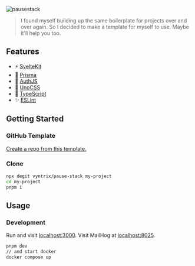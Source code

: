 ![pausestack](https://github.com/user-attachments/assets/73730a12-4f31-496a-ba0c-87beea4f40a9)

> I found myself building up the same boilerplate for projects over and over again. So I decided to make a template for myself to use. Maybe it'll help you too.

## Features

- ⚡ [SvelteKit](https://kit.svelte.dev/)
- 💾 [Prisma](https://prisma.io/)
- 👤 [AuthJS](https://authjs.dev/)
- 🎨 [UnoCSS](https://uno.antfu.me/)
- 🦾 [TypeScript](https://www.typescriptlang.org/)
- ✨ [ESLint](https://github.com/antfu/eslint-config)

## Getting Started

### GitHub Template

[Create a repo from this template.](https://github.com/vyntrix/pause-stack/generate)

### Clone

```bash
npx degit vyntrix/pause-stack my-project
cd my-project
pnpm i
```

## Usage

### Development

Run and visit [localhost:3000](http://localhost:3000).
Visit MailHog at [localhost:8025](http://localhost:8025).

```bash
pnpm dev
// and start docker
docker compose up
```

